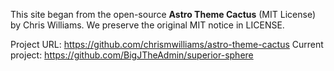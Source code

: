 This site began from the open-source **Astro Theme Cactus** (MIT License)
by Chris Williams. We preserve the original MIT notice in LICENSE.

Project URL: https://github.com/chrismwilliams/astro-theme-cactus
Current project: https://github.com/BigJTheAdmin/superior-sphere
